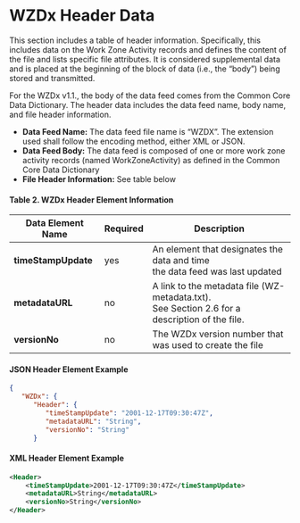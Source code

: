 # WZDx Header Data

This section includes a table of header information. Specifically, this includes data on the Work Zone Activity records and defines the content of the file and lists specific file attributes. It is considered supplemental data and is placed at the beginning of the block of data (i.e., the “body”) being stored and transmitted.

For the WZDx v1.1., the body of the data feed comes from the Common Core Data Dictionary.  The header data includes the data feed name, body name, and file header information.

- **Data Feed Name:** The data feed file name is “WZDX”. The extension used shall follow the encoding method, either XML or JSON. 
- **Data Feed Body:** The data feed is composed of one or more work zone activity records (named WorkZoneActivity) as defined in the Common Core Data Dictionary
- **File Header Information:** See table below

#### Table 2. WZDx Header Element Information
Data Element Name | Required | Description
----------------- | -------- | -----------
**timeStampUpdate** | yes | An element that designates the data and time<br>the data feed was last updated
**metadataURL** | no | A link to the metadata file (WZ-metadata.txt).<br>See Section 2.6 for a description of the file.
**versionNo** | no | The WZDx version number that was used to create the file

#### JSON Header Element Example
```json
{
   "WZDx": {
      "Header": {
         "timeStampUpdate": "2001-12-17T09:30:47Z",
         "metadataURL": "String",
         "versionNo": "String"
      }   
```

#### XML Header Element Example

```xml
<Header>
	<timeStampUpdate>2001-12-17T09:30:47Z</timeStampUpdate>
	<metadataURL>String</metadataURL>
	<versionNo>String</versionNo>
</Header>
```

